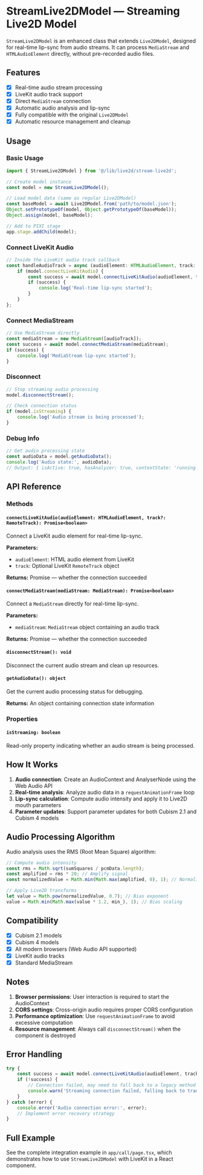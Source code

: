 # StreamLive2DModel — Streaming Live2D Model

`StreamLive2DModel` is an enhanced class that extends `Live2DModel`, designed for real-time lip-sync from audio streams. It can process `MediaStream` and `HTMLAudioElement` directly, without pre-recorded audio files.

## Features

- [x] Real-time audio stream processing
- [x] LiveKit audio track support
- [x] Direct `MediaStream` connection
- [x] Automatic audio analysis and lip-sync
- [x] Fully compatible with the original `Live2DModel`
- [x] Automatic resource management and cleanup

## Usage

### Basic Usage

```typescript
import { StreamLive2DModel } from '@/lib/live2d/stream-live2d';

// Create model instance
const model = new StreamLive2DModel();

// Load model data (same as regular Live2DModel)
const baseModel = await Live2DModel.from('path/to/model.json');
Object.setPrototypeOf(model, Object.getPrototypeOf(baseModel));
Object.assign(model, baseModel);

// Add to PIXI stage
app.stage.addChild(model);
```

### Connect LiveKit Audio

```typescript
// Inside the LiveKit audio track callback
const handleAudioTrack = async (audioElement: HTMLAudioElement, track: RemoteTrack) => {
    if (model.connectLiveKitAudio) {
        const success = await model.connectLiveKitAudio(audioElement, track);
        if (success) {
            console.log('Real-time lip-sync started');
        }
    }
};
```

### Connect MediaStream

```typescript
// Use MediaStream directly
const mediaStream = new MediaStream([audioTrack]);
const success = await model.connectMediaStream(mediaStream);
if (success) {
    console.log('MediaStream lip-sync started');
}
```

### Disconnect

```typescript
// Stop streaming audio processing
model.disconnectStream();

// Check connection status
if (model.isStreaming) {
    console.log('Audio stream is being processed');
}
```

### Debug Info

```typescript
// Get audio processing state
const audioData = model.getAudioData();
console.log('Audio state:', audioData);
// Output: { isActive: true, hasAnalyzer: true, contextState: 'running' }
```

## API Reference

### Methods

#### `connectLiveKitAudio(audioElement: HTMLAudioElement, track?: RemoteTrack): Promise<boolean>`
Connect a LiveKit audio element for real-time lip-sync.

**Parameters:**
- `audioElement`: HTML audio element from LiveKit
- `track`: Optional LiveKit `RemoteTrack` object

**Returns:** Promise<boolean> — whether the connection succeeded

#### `connectMediaStream(mediaStream: MediaStream): Promise<boolean>`
Connect a `MediaStream` directly for real-time lip-sync.

**Parameters:**
- `mediaStream`: `MediaStream` object containing an audio track

**Returns:** Promise<boolean> — whether the connection succeeded

#### `disconnectStream(): void`
Disconnect the current audio stream and clean up resources.

#### `getAudioData(): object`
Get the current audio processing status for debugging.

**Returns:** An object containing connection state information

### Properties

#### `isStreaming: boolean`
Read-only property indicating whether an audio stream is being processed.

## How It Works

1. **Audio connection**: Create an AudioContext and AnalyserNode using the Web Audio API
2. **Real-time analysis**: Analyze audio data in a `requestAnimationFrame` loop
3. **Lip-sync calculation**: Compute audio intensity and apply it to Live2D mouth parameters
4. **Parameter updates**: Support parameter updates for both Cubism 2.1 and Cubism 4 models

## Audio Processing Algorithm

Audio analysis uses the RMS (Root Mean Square) algorithm:

```typescript
// Compute audio intensity
const rms = Math.sqrt(sumSquares / pcmData.length);
const amplified = rms * 20; // Amplify signal
const normalizedValue = Math.min(Math.max(amplified, 0), 1); // Normalize to 0-1

// Apply Live2D transforms
let value = Math.pow(normalizedValue, 0.7); // Bias exponent
value = Math.min(Math.max(value * 1.2, min_), 1); // Bias scaling
```

## Compatibility

- [x] Cubism 2.1 models
- [x] Cubism 4 models  
- [x] All modern browsers (Web Audio API supported)
- [x] LiveKit audio tracks
- [x] Standard MediaStream

## Notes

1. **Browser permissions**: User interaction is required to start the AudioContext
2. **CORS settings**: Cross-origin audio requires proper CORS configuration
3. **Performance optimization**: Use `requestAnimationFrame` to avoid excessive computation
4. **Resource management**: Always call `disconnectStream()` when the component is destroyed

## Error Handling

```typescript
try {
    const success = await model.connectLiveKitAudio(audioElement, track);
    if (!success) {
        // Connection failed, may need to fall back to a legacy method
        console.warn('Streaming connection failed, falling back to traditional lip-sync');
    }
} catch (error) {
    console.error('Audio connection error:', error);
    // Implement error recovery strategy
}
```

## Full Example

See the complete integration example in `app/call/page.tsx`, which demonstrates how to use `StreamLive2DModel` with LiveKit in a React component.